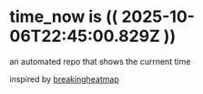 # time_now is (( 2025-10-06T22:45:00.829Z ))

an automated repo that shows the currnent time

inspired by [breakingheatmap](https://github.com/breakingheatmap/breakingheatmap)